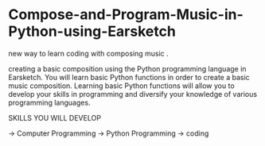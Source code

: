 # Compose-and-Program-Music-in-Python-using-Earsketch
 new way to learn coding with composing music .

creating a basic composition using the Python programming language in Earsketch. 
You will learn basic Python functions in order to create a basic music composition.
Learning basic Python functions will allow you to develop your skills in programming and diversify your knowledge of various programming languages. 



SKILLS YOU WILL DEVELOP

->   Computer Programming
->   Python Programming
->   coding



